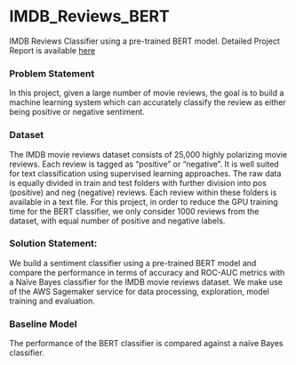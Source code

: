 # IMDB_Reviews_BERT
IMDB Reviews Classifier using a pre-trained BERT model. Detailed Project Report is available [here](https://github.com/nagarash/IMDB_Reviews_BERT/blob/main/IMDB%20Movie%20Reviews%20Classifier%20-%20Project%20Report.docx)

### Problem Statement
In this project, given a large number of movie reviews, the goal is to build a machine learning system which can accurately classify the review as either being positive or negative sentiment. 

### Dataset
The IMDB movie reviews dataset consists of 25,000 highly polarizing movie reviews. Each review is tagged as “positive” or “negative”. It is well suited for text classification using supervised learning approaches. The raw data is equally divided in train and test folders with further division into pos (positive) and neg (negative) reviews. Each review within these folders is available in a text file. For this project, in order to reduce the GPU training time for the BERT classifier, we only consider 1000 reviews from the dataset, with equal number of positive and negative labels.

### Solution Statement:
We build a sentiment classifier using a pre-trained BERT model and compare the performance in terms of accuracy and ROC-AUC metrics with a Naïve Bayes classifier for the IMDB movie reviews dataset. We make use of the AWS Sagemaker service for data processing, exploration, model training and evaluation.

### Baseline Model
The performance of the BERT classifier is compared against a naïve Bayes classifier. 

